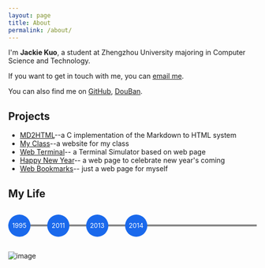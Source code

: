 ```yaml
---
layout: page
title: About
permalink: /about/
---
```


I'm **Jackie Kuo**, a student at Zhengzhou University majoring in Computer Science and Technology.

If you want to get in touch with me, you can [email me](mailto:J.Kuo2012@gmail.com).

You can also find me on [GitHub](http://github.com/jing0), [DouBan](http://www.douban.com/people/jackiekuo/).

## Projects

* [MD2HTML](https://github.com/Jing0/md2html)--a C implementation of the Markdown to HTML system
* [My Class](http://class.jackiekuo.com/)--a website for my class
* [Web Terminal](http://web-terminal.qiniudn.com/)-- a Terminal Simulator based on web page
* [Happy New Year](http://happy-new-year-from-jackie.u.qiniudn.com/)-- a web page to celebrate new year's coming
* [Web Bookmarks](http://mybookmarks.u.qiniudn.com/)-- just a web page for myself

## My Life

<script src="//code.jquery.com/jquery-1.11.0.min.js"></script>
<style>
.timeline {
	position: relative;
	margin-top: 30px;
	margin-bottom: 30px;
	height: 45px;
}
.line {
	height: 4px;
	background-color: #888;
	width: 100%;
	top: 50%;
	margin-top: -2px;
	position: absolute;
}
.time-item {
	position: relative;
	display: inline-block;
	zoom: 1;
	margin-right: 30px;
}
.time {
	display: block;
	background-color: #1A69EC;
	color: #fff;
	border-radius: 45px;
	width: 45px;
	height: 45px;
	line-height: 45px;
	font-size: 13px;
	text-align: center;
}
.event {
	background-color: rgba(0,0,0,.8);
	padding: 10px;
	border-radius: 4px;
	-webkit-border-radius: 4px;
	display: none;
	position: absolute;
	bottom: 40px;
	color: #fff;
}
.event:before {
	content: "";
	display: block;
	position: absolute;
	bottom: -20px;
	height: 0;
	width: 0;
	overflow: hidden;
	font-size: 0;
	line-height: 0;
	border-color: rgba(0,0,0,.8) transparent transparent transparent;
	border-style: solid dashed dashed dashed;
	border-width: 40px 0 0 0;
}
.time-item:hover .event {
	display: block;
}
</style>
<div class="timeline">
		<div class="line"></div>
		<div class="time-item">
			<span class="time">1995</span>
			<div class="event">Born</div>
		</div>
		<div class="time-item">
			<span class="time">2011</span>
			<div class="event">Learned about Java and made my first Android app</div>
		</div>
		<div class="time-item">
			<span class="time">2013</span>
			<div class="event">Entered ZhengZhou University</div>
		</div>
		<div class="time-item">
			<span class="time">2014</span>
			<div class="event">Became a ACMer, and learned Python and Objective-C by myself</div>
		</div>
</div>

![image](http://jing0-github-io.qiniudn.com/QR.png)
